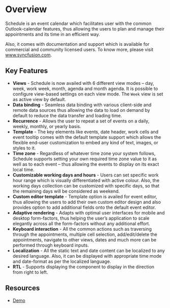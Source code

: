 # Overview

Schedule is an event calendar which facilitates user with the common Outlook-calendar features, thus allowing the users to plan and manage their appointments and its time in an efficient way.

Also, it comes with documentation and support which is available for commercial and community licensed users. To know more, please visit www.syncfusion.com.

## Key Features

* **Views** - Schedule is now availed with 6 different view modes – day, week, work week, month, agenda and month agenda. It is possible to configure view-based settings on each view mode. The `Week` view is set as active view by default.
* **Data binding** - Seamless data binding with various client-side and remote data sources thus allowing the data to load on demand by default to reduce the data transfer and loading time.
* **Recurrence** - Allows the user to repeat a set of events on a daily, weekly, monthly, or yearly basis.
* **Template** - The key elements like events, date header, work cells and event tooltip comes with the default template support which allows the flexible end-user customization to embed any kind of text, images, or styles to it.
* **Time zone** -  Regardless of whatever time zone your system follows, Schedule supports setting your own required time zone value to it as well as to each event – thus allowing the events to display on its exact local time.
* **Customizable working days and hours** - Users can set specific work hour range which is visually differentiated with active colour. Also, the working days collection can be customized with specific days, so that the remaining days will be considered as weekend.
* **Custom editor template** - Template option is availed for event editor, thus allowing the users to add their own custom editor design and also provides option to add additional fields onto the default event editor.
* **Adaptive rendering** - Adapts with optimal user interfaces for mobile and desktop form-factors, thus helping the user’s application to scale elegantly across all the form-factors without any additional effort.
* **Keyboard interaction** - All the common actions such as traversing through the appointments, multiple cell selection, add/edit/delete the appointments, navigate to other views, dates and much more can be performed through keyboard inputs.
* **Localization** - All the static text and date content can be localized to any desired language. Also, it can be displayed with appropriate time mode and date-format as per the localized language.
* **RTL** - Supports displaying the component to display in the direction from right to left.

## Resources
* [Demo](http://ej2.syncfusion.com/demos/#/material/schedule/default.html)
